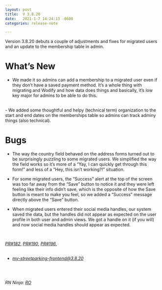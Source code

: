 ```yaml
---
layout: post
title:  V 3.8.20
date:   2021-1-7 14:24:13 -0600
categories: release-note

---
```

Version 3.8.20 debuts a couple of adjustments and fixes for migrated users and an update to the membership table in admin.


# What’s New
- We made it so admins can add a membership to a migrated user even if they don’t have a saved payment method. It’s a whole thing with migrating and Wodify and how data does things and basically, it’s low key major for admins to be able to do this. 
<br/>
- We added some thoughtful and helpy (technical term) organization to the start and end dates on the memberships table so admins can track adminy things (also technical). 


# Bugs

- The way the country field behaved on the address forms turned out to be surprisingly puzzling to some migrated users. We simplified the way the field works so it’s more of a “Yay, I can quickly get through this form!” and less of a “Hey, this isn’t working?!” situation.
 
- For some migrated users, the “Success” alert at the top of the screen was too far away from the “Save” button to notice it and they were left feeling like their info didn’t save, which is the opposite of how the Save button is meant to make you feel, so we added a “Success” message directly above the “Save” button.

- When migrated users entered their social media handles, our system saved the data, but the handles did not appear as expected on the user profile in both user and admin views. We got a handle on it (if you will) and now social media handles should appear as expected. 



<br/>

*[PR#182](https://github.com/streetparking/my-streetparking/pull/182)*, *[PR#190](https://github.com/streetparking/my-streetparking/pull/190)*, *[PR#196](https://github.com/streetparking/my-streetparking/pull/196)*, 
<br/>
<br/>

 * *[my-streetparking-frontend@3.8.20](https://github.com/streetparking/my-streetparking/compare/my-streetparking-frontend@3.8.16...my-streetparking-frontend@3.8.17)* 
<br/>
<br/>

_RN Ninja: [RO](https://github.com/robyanna)_
 
 
 